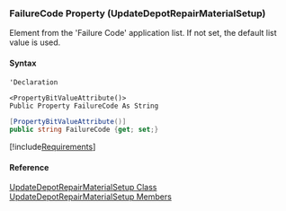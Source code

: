 ﻿### FailureCode Property (UpdateDepotRepairMaterialSetup)

Element from the 'Failure Code' application list. If not set, the default list value is used.

#### Syntax

```vbnet
'Declaration

<PropertyBitValueAttribute()>
Public Property FailureCode As String
```

```csharp
[PropertyBitValueAttribute()]
public string FailureCode {get; set;}
```

[!include[Requirements](../partials/requirements.md)]

#### Reference

[UpdateDepotRepairMaterialSetup Class](FChoice.Toolkits.Clarify~FChoice.Toolkits.Clarify.DepotRepair.UpdateDepotRepairMaterialSetup.md)  
[UpdateDepotRepairMaterialSetup Members](FChoice.Toolkits.Clarify~FChoice.Toolkits.Clarify.DepotRepair.UpdateDepotRepairMaterialSetup_members.md)